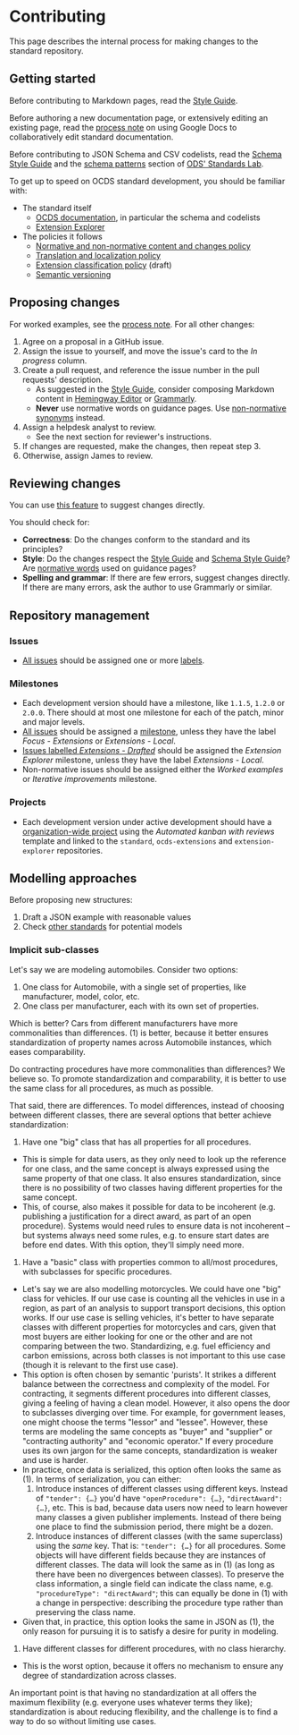 # Contributing

This page describes the internal process for making changes to the standard repository.

## Getting started

Before contributing to Markdown pages, read the [Style Guide](../../meta/style_guide).

Before authoring a new documentation page, or extensively editing an existing page, read the [process note](https://docs.google.com/document/d/1vBn4HFaczjcCur19kSwEMwk2uciFCdNgm9S9Ue_LnjY/) on using Google Docs to collaboratively edit standard documentation.

Before contributing to JSON Schema and CSV codelists, read the [Schema Style Guide](../../meta/schema_style_guide) and the [schema patterns](https://os4d.opendataservices.coop/patterns/schema/) section of [ODS' Standards Lab](http://os4d.opendataservices.coop/).

To get up to speed on OCDS standard development, you should be familiar with:

* The standard itself
  * [OCDS documentation](https://standard.open-contracting.org/), in particular the schema and codelists
  * [Extension Explorer](https://extensions.open-contracting.org/)
* The policies it follows
  * [Normative and non-normative content and changes policy](https://docs.google.com/document/d/1xjlAneqgewZvHh6_hwuQ98hbjxRcA2IUqOTJiNGcOf8/edit)
  * [Translation and localization policy](https://standard.open-contracting.org/1.1/en/support/governance/#translation-and-localization-policy)
  * [Extension classification policy](https://docs.google.com/document/d/1zvR1PDefO6yTK28uKA6XCnxMLiC9oiEeb3uFjHuRyqI/edit) (draft)
  * [Semantic versioning](https://semver.org)

## Proposing changes

For worked examples, see the [process note](https://docs.google.com/document/d/1Sp1sXVx99k-zdpNKE6kAwGkmyHG6KWCIaiZ1GYE_cOY/edit). For all other changes:

1. Agree on a proposal in a GitHub issue.
1. Assign the issue to yourself, and move the issue's card to the *In progress* column.
1. Create a pull request, and reference the issue number in the pull requests' description.
    * As suggested in the [Style Guide](../../meta/style_guide), consider composing Markdown content in [Hemingway Editor](http://www.hemingwayapp.com/) or [Grammarly](https://www.grammarly.com/).
    * **Never** use normative words on guidance pages. Use [non-normative synonyms](https://tools.ietf.org/html/draft-hansen-nonkeywords-non2119-04#page-3) instead.
1. Assign a helpdesk analyst to review.
    * See the next section for reviewer's instructions.
1. If changes are requested, make the changes, then repeat step 3.
1. Otherwise, assign James to review.

## Reviewing changes

You can use [this feature](https://help.github.com/en/github/collaborating-with-issues-and-pull-requests/reviewing-proposed-changes-in-a-pull-request) to suggest changes directly.

You should check for:

* **Correctness**: Do the changes conform to the standard and its principles?
* **Style**: Do the changes respect the [Style Guide](../../meta/style_guide) and [Schema Style Guide](../../meta/schema_style_guide)? Are [normative words](https://tools.ietf.org/html/draft-hansen-nonkeywords-non2119-04#page-3) used on guidance pages?
* **Spelling and grammar**: If there are few errors, suggest changes directly. If there are many errors, ask the author to use Grammarly or similar.

## Repository management

### Issues

* [All issues](https://github.com/open-contracting/standard/issues?q=is%3Aissue+is%3Aopen+no%3Alabel) should be assigned one or more [labels](https://github.com/open-contracting/standard/labels).

### Milestones

* Each development version should have a milestone, like `1.1.5`, `1.2.0` or `2.0.0`. There should at most one milestone for each of the patch, minor and major levels.
* [All issues](https://github.com/open-contracting/standard/issues?q=is%3Aissue+is%3Aopen+no%3Amilestone+-label%3A%22Focus+-+Extensions%22+-label%3A%22Extensions+-+Local%22) should be assigned a [milestone](https://github.com/open-contracting/standard/milestones), unless they have the label *Focus - Extensions* or *Extensions - Local*.
* [Issues labelled *Extensions - Drafted*](https://github.com/open-contracting/standard/issues?q=is%3Aopen+is%3Aissue+label%3A%22Extensions+-+Drafted%22+-label%3A%22Extensions+-+Local%22+-milestone%3A%22Extension+Explorer%22+) should be assigned the *Extension Explorer* milestone, unless they have the label *Extensions - Local*.
* Non-normative issues should be assigned either the *Worked examples* or *Iterative improvements* milestone.

### Projects

* Each development version under active development should have a [organization-wide project](https://github.com/orgs/open-contracting/projects) using the *Automated kanban with reviews* template and linked to the `standard`, `ocds-extensions` and `extension-explorer` repositories.

## Modelling approaches

Before proposing new structures:

1. Draft a JSON example with reasonable values
1. Check [other standards](https://lov.linkeddata.es/dataset/lov) for potential models

### Implicit sub-classes

Let's say we are modeling automobiles. Consider two options:

1. One class for Automobile, with a single set of properties, like manufacturer, model, color, etc.
2. One class per manufacturer, each with its own set of properties.

Which is better? Cars from different manufacturers have more commonalities than differences. (1) is better, because it better ensures standardization of property names across Automobile instances, which eases comparability.

Do contracting procedures have more commonalities than differences? We believe so. To promote standardization and comparability, it is better to use the same class for all procedures, as much as possible.

That said, there are differences. To model differences, instead of choosing between different classes, there are several options that better achieve standardization:

1. Have one "big" class that has all properties for all procedures.
  * This is simple for data users, as they only need to look up the reference for one class, and the same concept is always expressed using the same property of that one class. It also ensures standardization, since there is no possibility of two classes having different properties for the same concept.
  * This, of course, also makes it possible for data to be incoherent (e.g. publishing a justification for a direct award, as part of an open procedure). Systems would need rules to ensure data is not incoherent – but systems always need some rules, e.g. to ensure start dates are before end dates. With this option, they'll simply need more.

1. Have a "basic" class with properties common to all/most procedures, with subclasses for specific procedures.
  * Let's say we are also modelling motorcycles. We could have one "big" class for vehicles. If our use case is counting all the vehicles in use in a region, as part of an analysis to support transport decisions, this option works. If our use case is selling vehicles, it's better to have separate classes with different properties for motorcycles and cars, given that most buyers are either looking for one or the other and are not comparing between the two. Standardizing, e.g. fuel efficiency and carbon emissions, across both classes is not important to this use case (though it is relevant to the first use case).
  * This option is often chosen by semantic 'purists'. It strikes a different balance between the correctness and complexity of the model. For contracting, it segments different procedures into different classes, giving a feeling of having a clean model. However, it also opens the door to subclasses diverging over time. For example, for government leases, one might choose the terms "lessor" and "lessee". However, these terms are modeling the same concepts as "buyer" and "supplier" or "contracting authority" and "economic operator." If every procedure uses its own jargon for the same concepts, standardization is weaker and use is harder.
  * In practice, once data is serialized, this option often looks the same as (1). In terms of serialization, you can either:
      1. Introduce instances of different classes using different keys. Instead of `"tender": {…}` you'd have `"openProcedure": {…}`, `"directAward": {…}`, etc. This is bad, because data users now need to learn however many classes a given publisher implements. Instead of there being one place to find the submission period, there might be a dozen.
      1. Introduce instances of different classes (with the same superclass) using the *same* key. That is: `"tender": {…}` for all procedures. Some objects will have different fields because they are instances of different classes. The data will look the same as in (1) (as long as there have been no divergences between classes). To preserve the class information, a single field can indicate the class name, e.g. `"procedureType": "directAward"`; this can equally be done in (1) with a change in perspective: describing the procedure type rather than preserving the class name.
  * Given that, in practice, this option looks the same in JSON as (1), the only reason for pursuing it is to satisfy a desire for purity in modeling.

1. Have different classes for different procedures, with no class hierarchy.
  * This is the worst option, because it offers no mechanism to ensure any degree of standardization across classes.

An important point is that having no standardization at all offers the maximum flexibility (e.g. everyone uses whatever terms they like); standardization is about reducing flexibility, and the challenge is to find a way to do so without limiting use cases.

